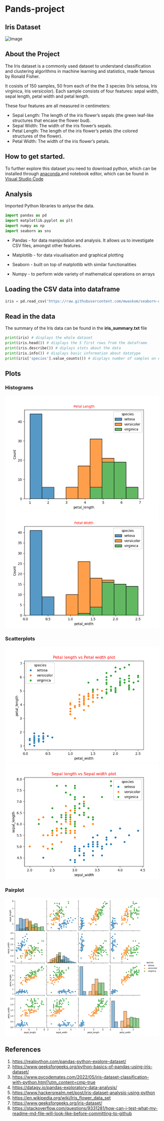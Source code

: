 # Pands-project

## Iris Dataset

![Image](https://bennycheung.github.io/images/dempster-shafer-theory-for-classification/iris_petal_sepal.jpg)

## About the Project

The Iris dataset is a commonly used dataset to understand classification and clustering algorithms in machine learning and statistics, made famous by Ronald Fisher.

It cosists of 150 samples, 50 from each of the the 3 species (Iris setosa, Iris virginica, Iris versicolor). Each sample consists of four features: sepal width, sepal length, petal width and petal length.

These four features are all measured in centimeters:

- Sepal Length: The length of the iris flower’s sepals (the green leaf-like structures that encase the flower bud).
- Sepal Width: The width of the iris flower’s sepals.
- Petal Length: The length of the iris flower’s petals (the colored structures of the flower).
- Petal Width: The width of the iris flower’s petals.

## How to get started.

To further explore this dataset you need to download python, which can be installed through [anaconda](https://www.anaconda.com/download),and notebook editor, which can be found in [Visual Studio Code](https://code.visualstudio.com/)

## Analysis

 Imported Python libraries to anlyse the data.

```python
import pandas as pd
import matplotlib.pyplot as plt
import numpy as np
import seaborn as sns
```

- Pandas - for data manipulation and analysis. It allows us to investigate CSV files, amongst other features.

- Matplotlib - for data visualisation and graphical plotting

- Seaborn - built on top of matplotlib with similar functionalities

- Numpy - to perform  wide variety of mathematical operations on arrays

## Loading the CSV data into dataframe

```python
iris = pd.read_csv('https://raw.githubusercontent.com/mwaskom/seaborn-data/master/iris.csv')
```

## Read in the data
The summary of the Iris data can be found in the  **iris_summary.txt** file

```python
print(iris) # displays the whole dataset
print(iris.head()) # displays the 5 first rows from the dataframe
print(iris.describe()) # diplays stats about the data
print(iris.info()) # displays basic information about datatype
print(iris['species'].value_counts()) # displays number of samples on each class
```

## Plots

### Histograms

![alt text](<Petal length.png>)
![alt text](<Petal width.png>)

### Scatterplots

![alt text](<Petal length vs Petal width plot.png>)
![alt text](<Sepal length vs Sepal width plot.png>)

### Pairplot

![alt text](<Iris dataset pairplot plt.png>)


## References

1. https://realpython.com/pandas-python-explore-dataset/
2. https://www.geeksforgeeks.org/python-basics-of-pandas-using-iris-dataset/
3. https://www.pycodemates.com/2022/05/iris-dataset-classification-with-python.html?utm_content=cmp-true
4. https://datagy.io/pandas-exploratory-data-analysis/
5. https://www.hackersrealm.net/post/iris-dataset-analysis-using-python 
6. https://en.wikipedia.org/wiki/Iris_flower_data_set
7. https://www.geeksforgeeks.org/iris-dataset/
8. https://stackoverflow.com/questions/9331281/how-can-i-test-what-my-readme-md-file-will-look-like-before-committing-to-github